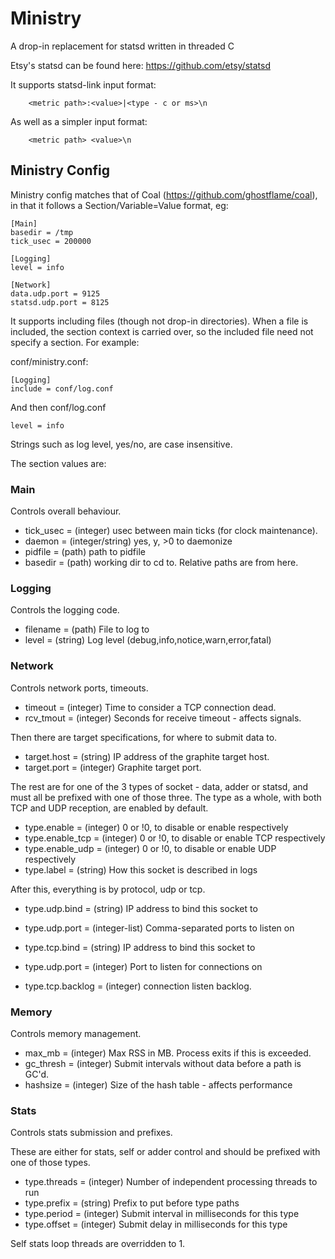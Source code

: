 # Ministry
A drop-in replacement for statsd written in threaded C

Etsy's statsd can be found here:  https://github.com/etsy/statsd

It supports statsd-link input format:
```
	<metric path>:<value>|<type - c or ms>\n
```
As well as a simpler input format:
```
	<metric path> <value>\n
```

## Ministry Config

Ministry config matches that of Coal (https://github.com/ghostflame/coal), in
that it follows a Section/Variable=Value format, eg:

```
[Main]
basedir = /tmp
tick_usec = 200000

[Logging]
level = info

[Network]
data.udp.port = 9125
statsd.udp.port = 8125
```

It supports including files (though not drop-in directories).  When a file
is included, the section context is carried over, so the included file need
not specify a section.  For example:

conf/ministry.conf:

```
[Logging]
include = conf/log.conf
```

And then conf/log.conf
```
level = info
```

Strings such as log level, yes/no, are case insensitive.


The section values are:

### Main
Controls overall behaviour.

- tick_usec = (integer) usec between main ticks (for clock maintenance).
- daemon    = (integer/string) yes, y, >0 to daemonize
- pidfile   = (path) path to pidfile
- basedir   = (path) working dir to cd to.  Relative paths are from here.


### Logging
Controls the logging code.

- filename  = (path) File to log to
- level     = (string) Log level (debug,info,notice,warn,error,fatal)


### Network
Controls network ports, timeouts.

- timeout   = (integer) Time to consider a TCP connection dead.
- rcv_tmout = (integer) Seconds for receive timeout - affects signals.

Then there are target specifications, for where to submit data to.

- target.host  = (string) IP address of the graphite target host.
- target.port  = (integer) Graphite target port.

The rest are for one of the 3 types of socket - data, adder or statsd, and
must all be prefixed with one of those three.  The type as a whole, with
both TCP and UDP reception, are enabled by default.

- type.enable      = (integer) 0 or !0, to disable or enable respectively
- type.enable_tcp  = (integer) 0 or !0, to disable or enable TCP respectively
- type.enable_udp  = (integer) 0 or !0, to disable or enable UDP respectively
- type.label       = (string) How this socket is described in logs

After this, everything is by protocol, udp or tcp.

- type.udp.bind    = (string) IP address to bind this socket to
- type.udp.port    = (integer-list) Comma-separated ports to listen on

- type.tcp.bind    = (string) IP address to bind this socket to
- type.udp.port    = (integer) Port to listen for connections on
- type.tcp.backlog = (integer) connection listen backlog.



### Memory
Controls memory management.

- max_mb     = (integer) Max RSS in MB.  Process exits if this is exceeded.
- gc_thresh  = (integer) Submit intervals without data before a path is GC'd.
- hashsize    = (integer) Size of the hash table - affects performance


### Stats
Controls stats submission and prefixes.

These are either for stats, self or adder control and should be prefixed with
one of those types.

- type.threads = (integer) Number of independent processing threads to run
- type.prefix  = (string) Prefix to put before type paths
- type.period  = (integer) Submit interval in milliseconds for this type
- type.offset  = (integer) Submit delay in milliseconds for this type

Self stats loop threads are overridden to 1.

